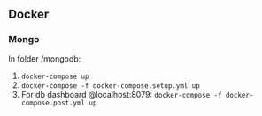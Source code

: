 ## Docker

### Mongo

In folder /mongodb:
 1. `docker-compose up`
 2. `docker-compose -f docker-compose.setup.yml up`
 3. For db dashboard @localhost:8079: `docker-compose -f docker-compose.post.yml up`

